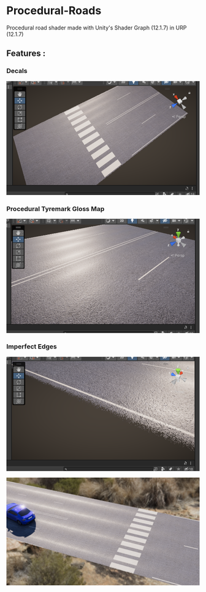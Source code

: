 # Procedural-Roads
Procedural road shader made with Unity's Shader Graph (12.1.7) in URP (12.1.7)

## Features :
### Decals
![Decals](https://github.com/haze-entertainment/Procedural-Roads/blob/main/images/decals.PNG)
### Procedural Tyremark Gloss Map
![Tyremarks](https://github.com/haze-entertainment/Procedural-Roads/blob/main/images/tyremarks.PNG)
### Imperfect Edges
![Imperfect Edges](https://github.com/haze-entertainment/Procedural-Roads/blob/main/images/imperfect_edges.png)

![Procedural Roads](https://github.com/haze-entertainment/Procedural-Roads/blob/main/images/image1.png)
